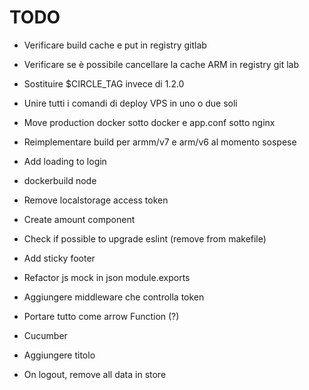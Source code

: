 TODO
====

+ Verificare build cache e put in registry gitlab
+ Verificare se è possibile cancellare la cache ARM in registry git lab
+ Sostituire $CIRCLE_TAG invece di 1.2.0
+ Unire tutti i comandi di deploy VPS in uno o due soli
+ Move production docker sotto docker e app.conf sotto nginx
+ Reimplementare build per armm/v7 e arm/v6 al momento sospese


+ Add loading to login
+ dockerbuild node
+ Remove localstorage access token
+ Create amount component
+ Check if possible to upgrade eslint (remove from makefile)
+ Add sticky footer
+ Refactor js mock in json module.exports
+ Aggiungere middleware che controlla token
+ Portare tutto come arrow Function (?)
+ Cucumber
+ Aggiungere titolo
+ On logout, remove all data in store